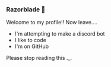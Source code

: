 ### Razorblade 👋

Welcome to my profile!!
Now leave....
- I'm attempting to make a discord bot
- I like to code
- I'm on GitHub

Please stop reading this ._.
